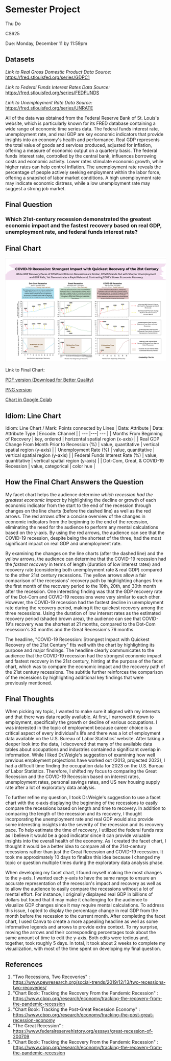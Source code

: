 # Semester Project

Thu Do 

CS625

Due: Monday, December 11 by 11:59pm

## Datasets

*Link to Real Gross Domestic Product Data Source:* https://fred.stlouisfed.org/series/GDPC1

*Link to Federal Funds Interest Rates Data Source:* https://fred.stlouisfed.org/series/FEDFUNDS

*Link to Unemployment Rate Data Source:* https://fred.stlouisfed.org/series/UNRATE

All of the data was obtained from the Federal Reserve Bank of St. Louis's website, which is particularly known for its FRED database containing a wide range of economic time series data. The federal funds interest rate, unemployment rate, and real GDP are key economic indicators that provide insights into an economy's health and performance. 
Real GDP represents the total value of goods and services produced, adjusted for inflation, offering a measure of economic output  on a quarterly basis. The federal funds interest rate, controlled by the central bank, influences borrowing costs and economic activity. 
Lower rates stimulate economic growth, while higher rates can help control inflation. The unemployment rate reveals the percentage of people actively seeking employment within the labor force, offering a snapshot of labor market conditions.
A high unemployment rate may indicate economic distress, while a low unemployment rate may suggest a strong job market.

## Final Question

### **Which 21st-century recession demonstrated the greatest economic impact and the fastest recovery based on real GDP, unemployment rate, and federal funds interest rate?**

## Final Chart

<img src="CS625-Final-Vis-Image.png" alt="Facet Line Chart Showing COVID-19 Recession: Strongest Impact with Quickest Recovery of the 21st Century">

Link to Final Chart:

[PDF version (Download for Better Quality)](https://github.com/Thustepsforward/Recession-Visualization/blob/main/CS625-Final-Visualization.pdf)

[PNG version](https://github.com/Thustepsforward/Recession-Visualization/blob/main/CS625-Final-Vis-Image.png)

[Chart in Google Colab](https://colab.research.google.com/drive/1Bxi4O7_ar2OLzAm3eXmKXM1LJ-IrwJUT?usp=sharing)

## Idiom: Line Chart

Idiom: Line Chart / Mark: Points connected by Lines
| Data: Attribute | Data: Attribute Type  | Encode: Channel | 
| --- |---| --- |
| Months From Beginning of Recovery | key, ordered | horizontal spatial region (x-axis) |
| Real GDP Change From Month Prior to Recession (%) | value, quantitative | vertical spatial region (y-axis) |
| Unemployment Rate (%) | value, quantitative | vertical spatial region (y-axis) |
| Federal Funds Interest Rate (%) | value, quantitative | vertical spatial region (y-axis) |
| Dot-Com, Great, & COVID-19 Recession | value, categorical | color hue |

## How the Final Chart Answers the Question

My facet chart helps the audience determine *which recession had the greatest economic impact* by highlighting the decline or growth of each economic indicator from the start to the end of the recession through changes on the line charts (before the dashed line) as well as the red arrows. The red arrows offer a concise overview of the changes in economic indicators from the beginning to the end of the recession, eliminating the need for the audience to perform any mental calculations based on the y-axis. By using the red arrows, the audience can see that the COVID-19 recession, despite being the shortest of the three, had the most significant impact on real GDP and unemployment rate. 

By examining the changes on the line charts (after the dashed line) and the yellow arrows, the audience can determine that the COVID-19 recession had the *fastest recovery* in terms of length (duration of low interest rates) and recovery rate (considering both unemployment rate & real GDP) compared to the other 21st century recessions. The yellow arrows allow a fair comparison of the recessions' recovery path by highlighting changes from the first month of the recovery period to the 10th, 20th, and 30th month after the recession. One interesting finding was that the GDP recovery rate of the Dot-Com and COVID-19 recessions were very similar to each other. However, the COVID-19 recession had the fastest decline in unemployment rate during the recovery period, making it the quickest recovery among the three recessions. Using the duration of low interest rates as the estimated recovery period (shaded brown area), the audience can see that COVID-19's recovery was the shortest at 21 months, compared to the Dot-Com recession's 30 months and the Great Recession's 76 months.

The headline, "COVID-19 Recession: Strongest Impact with Quickest Recovery of the 21st Century" fits well with the chart by highlighting its purpose and major findings. The headline clearly communicates to the audience that the COVID-19 recession had the strongest economic impact and fastest recovery in the 21st century, hinting at the purpose of the facet chart, which was to compare the economic impact and the recovery path of the 21st century recessions. The subtitle further reinforces the comparison of the recessions by highlighting additional key findings that were previously mentioned.

## Final Thoughts

When picking my topic, I wanted to make sure it aligned with my interests and that there was data readily available. At first, I narrowed it down to employment, specifically the growth or decline of various occupations. I was interested in the topic of employment because career choice is a critical aspect of every individual's life and there was a lot of employment data available on the U.S. Bureau of Labor Statistics' website. After taking a deeper look into the data, I discovered that many of the available data tables about occupations and industries contained a significant overlap in information. While I liked Dr.Weigle's suggestion of examining how well previous employment projections have worked out (2013, projected 2023), I had a difficult time finding the occupation data for 2023 on the U.S. Bureau of Labor Statistics. Therefore, I shifted my focus to comparing the Great Recession and the COVID-19 Recession based on interest rates, unemployment rates, personal savings rates, and US new housing supply rate after a lot of exploratory data analysis. 

To further refine my question, I took Dr.Weigle's suggestion to use a facet chart with the x-axis displaying the beginning of the recessions to easily compare the recessions based on length and time to recovery. In addition to comparing the length of the recession and its recovery, I thought incorporating the unemployment rate and real GDP would also provide some interesting insights into the severity of the recession and its recovery pace. To help estimate the time of recovery, I utilized the federal funds rate as I believe it would be a good indicator since it can provide valuable insights into the overall health of the economy. As I created the facet chart, I thought it would be a better idea to compare all of the 21st-century recessions rather than just the Great Recession and COVID-19 recession.
It took me approximately 10 days to finalize this idea because I changed my topic or question multiple times during the exploratory data analysis phase.

When developing my facet chart, I found myself making the most changes to the y-axis. I wanted each y-axis to have the same range to ensure an accurate representation of the recession's impact and recovery as well as to allow the audience to easily compare the recessions without a lot of mental effort. For instance, I originally displayed real GDP in billions of dollars but found that it may make it challenging for the audience to visualize GDP changes since it may require mental calculations. To address this issue, I opted to display the percentage change in real GDP from the month before the recession to the current month. After completing the facet chart, I used Canva to create a more appealing headline as well as some informative legends and arrows to provide extra context. To my surprise, moving the arrows and their corresponding percentages took about the same amount of time to edit the y-axis. Both edits were tedious and, together, took roughly 5 days. In total, it took about 2 weeks to complete my visualization, with most of the time spent on developing my final question.

## References

1. "Two Recessions, Two Recoveries" : https://www.pewresearch.org/social-trends/2019/12/13/two-recessions-two-recoveries/
2. "Chart Book: Tracking the Recovery From the Pandemic Recession" : https://www.cbpp.org/research/economy/tracking-the-recovery-from-the-pandemic-recession
3. "Chart Book: Tracking the Post-Great Recession Economy" : https://www.cbpp.org/research/economy/tracking-the-post-great-recession-economy
4. "The Great Recession" : https://www.federalreservehistory.org/essays/great-recession-of-200709
5. "Chart Book: Tracking the Recovery From the Pandemic Recession" : https://www.cbpp.org/research/economy/tracking-the-recovery-from-the-pandemic-recession 
